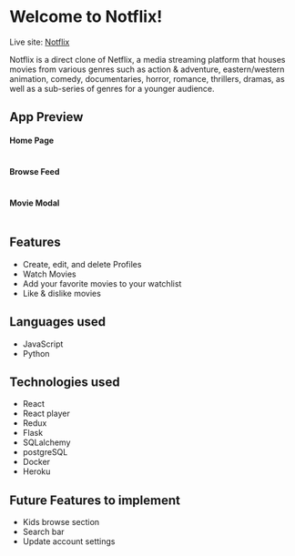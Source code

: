 # Welcome to Notflix!

Live site: [Notflix](https://notflix-clone.herokuapp.com/)

Notflix is a direct clone of Netflix, a media streaming platform that houses movies from various genres such as action & adventure, eastern/western animation, comedy, documentaries, horror, romance, thrillers, dramas, as well as a sub-series of genres for a younger audience.

## App Preview

#### Home Page

![]()

#### Browse Feed

![]()

#### Movie Modal

![]()


## Features

 - Create, edit, and delete Profiles
 - Watch Movies
 - Add your favorite movies to your watchlist
 - Like & dislike movies

## Languages used

 - JavaScript
 - Python

## Technologies used

 - React
 - React player
 - Redux
 - Flask
 - SQLalchemy
 - postgreSQL
 - Docker
 - Heroku

## Future Features to implement

   - Kids browse section
   - Search bar
   - Update account settings

